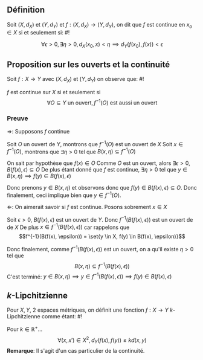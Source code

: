 ## Définition
Soit $(X, d_X)$ et $(Y, d_Y)$ et $f:(X, d_X) \to (Y, d_Y)$, on dit que $f$ est continue en $x_o \in X$ si et seulement si: #!

$$\forall \epsilon > 0, \exists\eta >0, d_X(x_0, x)< \eta \implies d_Y(f(x_0), f(x)) < \epsilon$$

## Proposition sur les ouverts et la continuité
Soit $f: X \to Y$ avec $(X, d_X)$ et $(Y, d_Y)$ on observe que: #!

$f$ est continue sur $X$ si et seulement si $$\forall O \subseteq Y \text{ un ouvert}, f^{-1}(O) \text{ est aussi un ouvert}$$
### Preuve
$\Rightarrow$: Supposons $f$ continue

Soit $O$ un ouvert de $Y$, montrons que $f^{-1}(O)$ est un ouvert de $X$
Soit $x  \in f^{-1}(O)$, montrons que $\exists \eta > 0$ tel que $B(x, \eta) \subseteq f^{-1}(O)$

On sait par hypothèse que $f(x) \in O$
Comme $O$ est un ouvert, alors $\exists \epsilon > 0,  B(f(x), \epsilon) \subseteq O$
De plus étant donné que $f$ est continue, $\exists \eta > 0$ tel que $y \in B(x, \eta) \implies f(y) \in B(f(x), \epsilon)$

Donc prenons $y \in B(x, \eta)$ et observons donc que $f(y) \in B(f(x), \epsilon) \subseteq O$. Donc finalement, ceci implique bien que $y \in f^{-1}(O)$.

$\Leftarrow$: On aimerait savoir si $f$ est continue. Posons sobrement $x \in X$

Soit $\epsilon > 0$, $B(f(x), \epsilon)$ est un ouvert de $Y$. Donc $f^{-1}(B(f(x), \epsilon))$ est un ouvert de de $X$
De plus $x \in f^{-1}(B(f(x), \epsilon))$ car rappelons que
$$f^{-1}(B(f(x), \epsilon)) = \set{y \in X, f(y) \in B(f(x), \epsilon)}$$

Donc finalement, comme $f^{-1}(B(f(x), \epsilon))$ est un ouvert, on a qu'il existe $\eta > 0$ tel que
$$B(x, \eta) \subseteq f^{-1}(B(f(x), \epsilon))$$
C'est terminé: $y \in B(x, \eta) \implies y \in f^{-1}(B(f(x), \epsilon)) \implies f(y) \in B(f(x), \epsilon)$ 
$$\tag*{$\blacksquare$}$$

## $k$-Lipchitzienne
Pour $X, Y$, 2 espaces métriques, on définit une fonction $f: X \to Y$ $k$-Lipchitzienne comme étant: #!

Pour $k \in \mathbb R^+$...
$$\forall(x, x') \in X^2, d_Y(f(x), f(y)) \leq kd(x,y)$$
**Remarque**: Il s'agit d'un cas particulier de la continuité.